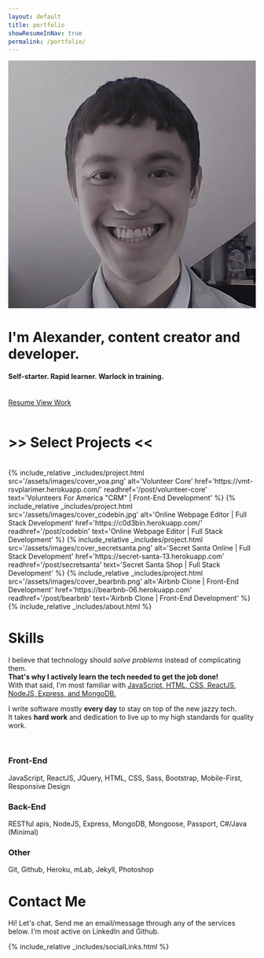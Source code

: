 ```yaml
---
layout: default
title: portfolio
showResumeInNav: true
permalink: /portfolio/
---
```

<div class="portfolio-container">
  <div class="landing-wrap">
    <div class="landing-wrap-content">
      <img class="my-face" src="/assets/images/face_small.jpg" alt="My Face"/>
      <div class="portfolio-description">
        <h1>
          I'm Alexander, content creator and developer. 
          <i class="far fa-smile-wink"></i>
        </h1>
        <h4>Self-starter. Rapid learner. Warlock in training.</h4>
        <br/>
      </div>
      <div class="btn-group">
        <a class="btn" href="/assets/Alexander_Cannon_Resume.docx" download>Resume <i class="far fa-file"></i></a>
        <a class="btn btn-primary" href="#gallery">View Work</a>
      </div>
    </div>
  </div>
  <div id="gallery">
    <br/>
    <h1>>> Select Projects <<</h1>
    <br/>
    {%
      include_relative _includes/project.html
      src='/assets/images/cover_voa.png'
      alt='Volunteer Core'
      href='https://vmt-rsvplarimer.herokuapp.com/'
      readhref='/post/volunteer-core'
      text='Volunteers For America "CRM" | Front-End Development'
    %}
    {% include_relative _includes/project.html 
      src='/assets/images/cover_codebin.jpg'
      alt='Online Webpage Editor | Full Stack Development'
      href='https://c0d3bin.herokuapp.com/'
      readhref='/post/codebin'
      text='Online Webpage Editor | Full Stack Development'
    %}
    {% include_relative _includes/project.html 
      src='/assets/images/cover_secretsanta.png'
      alt='Secret Santa Online | Full Stack Development'
      href='https://secret-santa-13.herokuapp.com'
      readhref='/post/secretsanta'
      text='Secret Santa Shop | Full Stack Development'
    %}
    {% include_relative _includes/project.html 
      src='/assets/images/cover_bearbnb.png'
      alt='Airbnb Clone | Front-End Development'
      href='https://bearbnb-06.herokuapp.com'
      readhref='/post/bearbnb'
      text='Airbnb Clone | Front-End Development'
    %}
  </div>

  <div class="about-container">
  {% include_relative _includes/about.html %}
  </div>
  <div class="section" id="skills">
    <h1>Skills</h1>
    <p>I believe that technology should <i>solve problems</i> instead of complicating them.<br/><b>That's why I actively learn the tech needed to get the job done!</b><br/> With that said, I'm most familiar with <u>JavaScript, HTML, CSS, ReactJS, NodeJS, Express, and MongoDB.</u></p>
    <p>I write software mostly <b>every day</b> to stay on top of the new jazzy tech. <br/>It takes <b>hard work</b> and dedication to live up to my high standards for quality work.</p>
    <br/>
    <h3>Front-End</h3>
    <p>JavaScript, ReactJS, JQuery, HTML, CSS, Sass, Bootstrap, Mobile-First, Responsive Design</p>
    <h3>Back-End</h3>
    <p>RESTful apis, NodeJS, Express, MongoDB, Mongoose, Passport, C#/Java (Minimal)</p>
    <h3>Other</h3>
    <p>Git, Github, Heroku, mLab, Jekyll, Photoshop</p>
  </div>
  <div class="section" id="contact">
    <h1>Contact Me</h1>
    <p>Hi! Let's chat. Send me an email/message through any of the services below. I'm most active on LinkedIn and Github.</p>
    {% include_relative _includes/socialLinks.html %}
  </div>
</div>